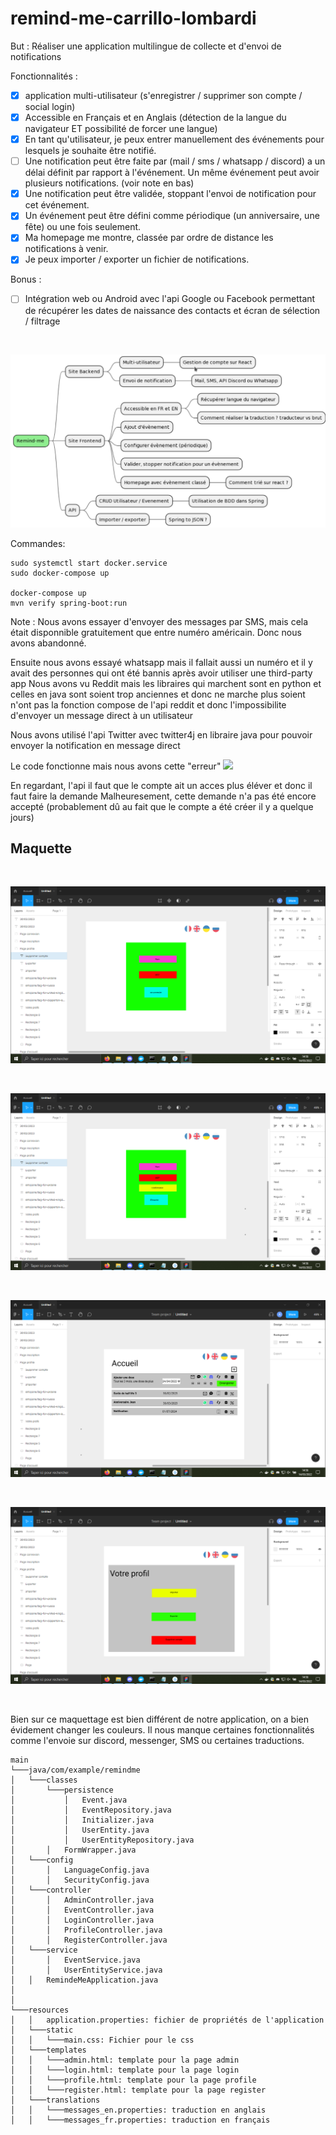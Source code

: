# remind-me-carrillo-lombardi

But :
    Réaliser une application multilingue de collecte et d'envoi de notifications
    
Fonctionnalités :

- [x] application multi-utilisateur (s'enregistrer / supprimer son compte / social login)
- [x] Accessible en Français et en Anglais (détection de la langue du navigateur ET possibilité de forcer une langue)
- [x] En tant qu'utilisateur, je peux entrer manuellement des événements pour lesquels je souhaite être notifié.
- [ ] Une notification peut être faite par (mail / sms / whatsapp / discord) a un délai définit par rapport à l'événement. Un même événement peut avoir plusieurs notifications. (voir note en bas)
- [x] Une notification peut être validée, stoppant l'envoi de notification pour cet événement.
- [x] Un événement peut être défini comme périodique (un anniversaire, une fête) ou une fois seulement.
- [x] Ma homepage me montre, classée par ordre de distance les notifications à venir.
- [x] Je peux importer / exporter un fichier de notifications.

Bonus :

- [ ] Intégration web ou Android avec l'api Google ou Facebook permettant de récupérer les dates de naissance des contacts et écran de sélection / filtrage

<br>

![alt text](/model/mindmap.png "Mindmap")

Commandes:
```
sudo systemctl start docker.service
sudo docker-compose up

docker-compose up
mvn verify spring-boot:run
```

Note :
Nous avons essayer d'envoyer des messages par SMS, mais cela était disponnible gratuitement que entre numéro américain. Donc nous avons abandonné.

Ensuite nous avons essayé whatsapp mais il fallait aussi un numéro et il y avait des personnes qui ont été bannis après avoir utiliser une third-party app
Nous avons vu Reddit mais les libraires qui marchent sont en python et celles en java sont soient trop anciennes et donc ne marche plus soient n'ont pas la fonction compose de l'api reddit et donc l'impossibilite d'envoyer un message direct à un utilisateur

Nous avons utilisé l'api Twitter avec twitter4j en libraire java pour pouvoir envoyer la notification en message direct 

Le code fonctionne mais nous avons cette "erreur"
![](https://i.postimg.cc/T2ZxHZnV/unknown.png)

En regardant, l'api il faut que le compte ait un acces plus éléver et donc il faut faire la demande 
Malheuresement, cette demande n'a pas été encore accepté (probablement dû au fait que le compte a été créer il y a quelque jours)

## Maquette

<br>

![alt text](/model/login.png "Login")

<br>

![alt text](/model/register.png "Register")

<br>

![alt text](/model/index.png "Index")

<br>

![alt text](/model/profile.png "Profil")

<br>

Bien sur ce maquettage est bien différent de notre application, on a bien évidement changer les couleurs.
Il nous manque certaines fonctionnalités comme l'envoie sur discord, messenger, SMS ou certaines traductions.

```
main 
└───java/com/example/remindme
│   └───classes
│       └───persistence
│           │   Event.java
│           │   EventRepository.java
│           │   Initializer.java
│           │   UserEntity.java
│           │   UserEntityRepository.java
│       │   FormWrapper.java
│   └───config
│       │   LanguageConfig.java
│       │   SecurityConfig.java
│   └───controller
│       │   AdminController.java
│       │   EventController.java
│       │   LoginController.java
│       │   ProfileController.java
│       │   RegisterController.java
│   └───service
│       │   EventService.java
│       │   UserEntityService.java
│   │   RemindeMeApplication.java
│       
│
└───resources
│   │   application.properties: fichier de propriétés de l'application
│   └───static
│   │   └───main.css: Fichier pour le css
│   └───templates
│   │   └───admin.html: template pour la page admin
│   │   └───login.html: template pour la page login
│   │   └───profile.html: template pour la page profile
│   │   └───register.html: template pour la page register
│   └───translations
│   │   └───messages_en.properties: traduction en anglais
│   │   └───messages_fr.properties: traduction en français
```